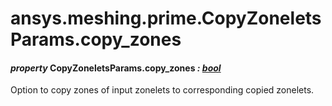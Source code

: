 <a id="ansys-meshing-prime-copyzoneletsparams-copy-zones"></a>

# ansys.meshing.prime.CopyZoneletsParams.copy_zones

<a id="ansys.meshing.prime.CopyZoneletsParams.copy_zones"></a>

#### *property* CopyZoneletsParams.copy_zones *: [bool](https://docs.python.org/3.11/library/functions.html#bool)*

Option to copy zones of input zonelets to corresponding copied zonelets.

<!-- !! processed by numpydoc !! -->
